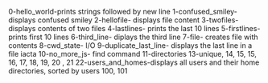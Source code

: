 0-hello_world-prints strings followed by new line
1-confused_smiley- displays confused smiley
2-hellofile- displays file content
3-twofiles- displays contents of two files
4-lastlines- prints the last 10 lines
5-firstlines- prints first 10 lines
6-third_line- diplays the third line
7-file- creates file with contents
8-cwd_state- I/O
9-duplicate_last_line- displays the last line in a file iacta
10-no_more_js- find command
11-directories
13-unique, 14, 15, 15, 16, 17, 18, 19, 20 , 21
22-users_and_homes-displays all users and their home directories, sorted by users
100, 101
